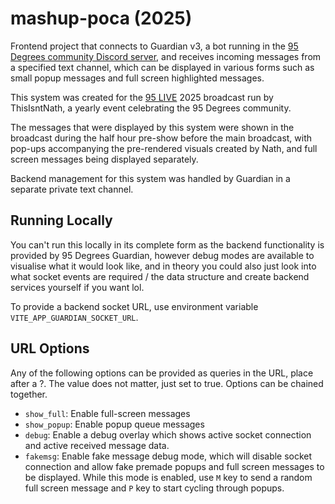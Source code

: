 # mashup-poca (2025)
Frontend project that connects to Guardian v3, a bot running in the [95 Degrees community Discord server](https://95degrees.cafe), and receives incoming messages from a specified text channel, which can be displayed in various forms such as small popup messages and full screen highlighted messages.

This system was created for the [95 LIVE](https://wiki.95degrees.cafe/95_LIVE) 2025 broadcast run by ThisIsntNath, a yearly event celebrating the 95 Degrees community. 

The messages that were displayed by this system were shown in the broadcast during the half hour pre-show before the main broadcast, with pop-ups accompanying the pre-rendered visuals created by Nath, and full screen messages being displayed separately.

Backend management for this system was handled by Guardian in a separate private text channel.

## Running Locally
You can't run this locally in its complete form as the backend functionality is provided by 95 Degrees Guardian, however debug modes are available to visualise what it would look like, and in theory you could also just look into what socket events are required / the data structure and create backend services yourself if you want lol.

To provide a backend socket URL, use environment variable `VITE_APP_GUARDIAN_SOCKET_URL`.

## URL Options
Any of the following options can be provided as queries in the URL, place after a ?. The value does not matter, just set to true. Options can be chained together.

- `show_full`: Enable full-screen messages
- `show_popup`: Enable popup queue messages
- `debug`: Enable a debug overlay which shows active socket connection and active received message data.
- `fakemsg`: Enable fake message debug mode, which will disable socket connection and allow fake premade popups and full screen messages to be displayed. While this mode is enabled, use `M` key to send a random full screen message and `P` key to start cycling through popups.
